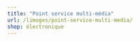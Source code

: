 ```yaml
---
title: "Point service multi-média"
url: /limoges/point-service-multi-media/
shop: électronique
---
```

